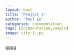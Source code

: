```yaml
---
layout: post
title: "Project 2"
author: "Paul Le"
categories: documentation
tags: [documentation,sample]
image: city-1.jpg
---
```


gggg
